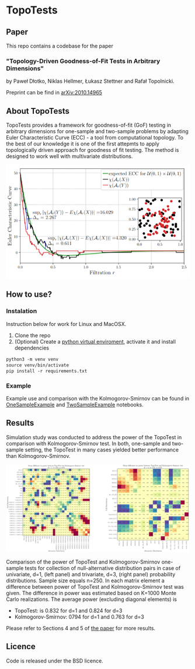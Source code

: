 # TopoTests

## Paper
This repo contains a codebase for the paper 

### "Topology-Driven Goodness-of-Fit Tests in Arbitrary Dimensions" 

by Paweł Dłotko, Niklas Hellmer, Łukasz Stettner and Rafał Topolnicki. 

Preprint can be find in [arXiv:2010.14965](https://arxiv.org/pdf/2210.14965.pdf)

## About TopoTests
TopoTests provides a framework for goodness-of-fit (GoF) testing in arbitrary dimensions for one-sample and two-sample problems by adapting Euler Characteristic Curve (ECC) - a tool from computational topology. To the best of our knowledge it is one of the first
attepmts to apply topologically driven approach for goodness of fit testing.
The method is designed to work well with multivariate distributions. 

<img src="images/ecc_example.png" width="800">

## How to use?

### Instalation
Instruction below for work for Linux and MacOSX.

1. Clone the repo
2. (Optional) Create a [python virtual enviroment](https://docs.python.org/3/library/venv.html), activate it and install dependencies
```
python3 -m venv venv
source venv/bin/activate
pip install -r requirements.txt
```

### Example
Example use and comparison with the Kolmogorov-Smirnov can be found in [OneSampleExample](OneSampleExample.ipynb) and [TwoSampleExample](TwoSampleExample.ipynb) notebooks.

## Results
Simulation study was conducted to address the power of the TopoTest in comparison with
Kolmogorov-Smirnov test. In both, one-sample and two-sample setting, the
TopoTest in many cases yielded better performance than Kolmogorov-Smirnov. 

<img src="images/differential_power.png" width="1000">

Comparison of the power of TopoTest and Kolmogorov-Smirnov one-sample tests for collection of null-alternative distribution pairs in case of univariate, d=1, (left panel) and trivariate, d=3, (right panel) probability distributions. Sample size equals n=250.
In each matrix element a difference between power of TopoTest and Kolmogorov-Smirnov test was given. 
The difference in power was estimated based on K=1000 Monte Carlo realizations. 
The average power (excluding diagonal elements) is

- TopoTest: is 0.832 for d=1 and 0.824 for d=3
- Kolmogorov-Smirnov: 0794 for d=1 and 0.763 for d=3

Please refer to Sections 4 and 5 of [the paper](https://arxiv.org/pdf/2210.14965.pdf) for more results.

## Licence
Code is released under the BSD licence.



